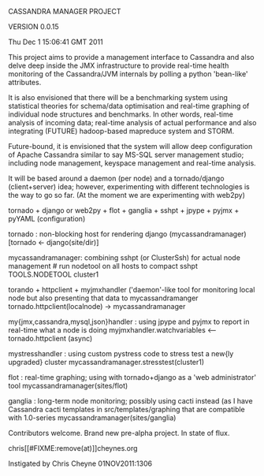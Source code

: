 CASSANDRA MANAGER PROJECT

VERSION 0.0.15


Thu Dec  1 15:06:41 GMT 2011

This project aims to provide a management interface to Cassandra and also delve
deep inside the JMX infrastructure to provide real-time health monitoring of
the Cassandra/JVM internals by polling a python 'bean-like' attributes.

It is also envisioned that there will be a
benchmarking system using statistical theories for schema/data optimisation and
real-time graphing of individual node structures and benchmarks.  In other
words, real-time analysis of incoming data; real-time analysis of actual
performance and also integrating (FUTURE) hadoop-based mapreduce system and
STORM. 

Future-bound, it is envisioned that the system will allow deep configuration
of Apache Cassandra similar to say MS-SQL server management studio; including
node management, keyspace management and real-time analysis.

It will be based around a daemon (per node) and a tornado/django (client+server)
idea; however, experimenting with different technologies is the way to go so
far.  (At the moment we are experimenting with web2py)

tornado + django or web2py + flot + ganglia + sshpt + jpype + pyjmx + pyYAML
(configuration)

tornado : non-blocking host for rendering django (mycassandramanager)
    [tornado <- django(site/dir)]

mycassandramanager: combining sshpt (or ClusterSsh) for actual node management
    # run nodetool on all hosts to compact
    sshpt TOOLS.NODETOOL cluster1 

torando + httpclient + myjmxhandler ('daemon'-like tool for monitoring local
node but also presenting that data to mycassandramanger
    tornado.httpclient(localnode) -> mycassandramanager

my{jmx,cassandra,mysql,json}handler : using jpype and pyjmx to report in real-time what a node is
doing
    myjmxhandler.watchvariables <-- tornado.httpclient (async)


mystresshandler : using custom pystress code to stress test a new{ly upgraded}
cluster
    mycassandramanager.stresstest(cluster1)


flot : real-time graphing; using with tornado+django as a 'web administrator'
tool
    mycassandramanager(sites/flot)


ganglia : long-term node monitoring; possibly using cacti instead (as I have
Cassandra cacti templates in src/templates/graphing that are compatible with
1.0-series
    mycassandramanager(sites/ganglia)

Contributors welcome. Brand new pre-alpha project.  In state of flux.

chris[[#FIXME:remove(at)]]cheynes.org

Instigated by Chris Cheyne 01NOV2011:1306
